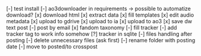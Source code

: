 [-] test install
[-] ao3downloader in requirements -> possible to automatize download?
[x] download html
[x] extract data
[x] fill templates
[x] edit audio metadata
[x] upload to gdrive
[x] upload to ia
[x] upload to ao3
[x] save dw text post
    [-] post by email
[x] fandom taxonomy
[-] fill tracker
    [-] add tracker tag to work info somehow
    [?] tracker in sqlite
[-] files handling after posting
    [-] delete unnecessary files (ask first)
    [-] rename folder with posting date
    [-] move to posted/to crosspost
